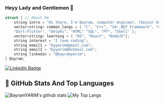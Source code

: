### Heyy Lady and Gentlemen 👋

```c++
struct { // About Me
    string intro = "Hi there, I'm Bayram, computer engineer. (Senior Software Engineer)";
    vector<string> common_langs = { "C", "C++", "C#-.NET Framework", "Qt Framework", "PHP-Laravel",
    "Dart-Flutter", "Delphi", "HTML" "SQL", "PY", "Shell" };
    vector<string> learning = { "GO", "React", "NodeJS"};
    string interest = "I love coding";
    string email1 = "byyarim@gmail.com";
    string email2 = "byyarim@hotmail.com";
    string linkedin = "@bayramyarim";
} Bayram;

```

[![Linkedin Badge](https://img.shields.io/badge/bayramyarim-follow%20on%20linkedin-blue?style=for-the-badge&logo=linkedin)](https://www.linkedin.com/in/bayramyarim/)

## 📌 GitHub Stats And Top Languages

<p float="center">
  <img  src="https://github-readme-stats.vercel.app/api?username=BayramYARIM&show_icons=true&count_private=true&hide=contribs,issues" alt="BayramYARIM's github stats" />
  <img  src="https://github-readme-stats.vercel.app/api/top-langs/?username=BayramYARIM&layout=compact&hide=html,css" alt="My Top Langs" />
</p>




